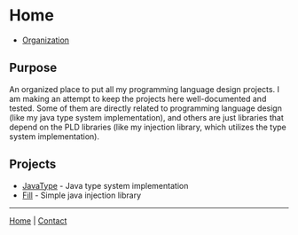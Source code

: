 # Home

- [Organization](https://github.com/HoneyRoasted)

## Purpose

An organized place to put all my programming language design projects. I am making an attempt to keep the
projects here well-documented and tested. Some of them are directly related to programming language design (like my 
java type system implementation), and others are just libraries that depend on the PLD libraries (like my injection library,
which utilizes the type system implementation).

## Projects

- [JavaType](javatype/landing.md) - Java type system implementation
- [Fill](fill/landing.md) - Simple java injection library

---
[Home](index.md) | [Contact](contact.md)